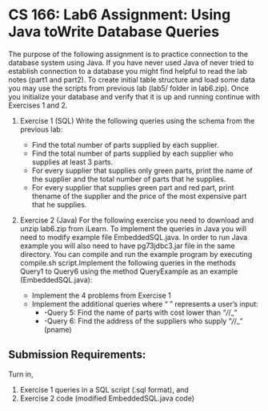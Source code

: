 # CS 166: Lab6 Assignment: Using Java toWrite Database Queries

The purpose of the following assignment is to practice connection to the
database system using Java. If you have never used Java of never tried to
establish connection to a database you might find helpful to read the lab
notes (part1 and part2).
To create initial table structure and load some data you may use the
scripts from previous lab (lab5/ folder in lab6.zip). Once you initialize your
database and verify that it is up and running continue with Exercises 1 and 2.
1. Exercise 1 (SQL)
Write the following queries using the schema from the previous lab:
   * Find the total number of parts supplied by each supplier.
   * Find the total number of parts supplied by each supplier who supplies at least 3 parts.
   * For every supplier that supplies only green parts, print the name of the supplier and the total number of parts that he supplies.
   * For every supplier that supplies green part and red part, print thename of the supplier and the price of the most expensive part that he supplies.

2. Exercise 2 (Java)
For the following exercise you need to download and unzip lab6.zip from
iLearn.
To implement the queries in Java you will need to modify example file
EmbeddedSQL.java. In order to run Java example you will also need to have pg73jdbc3.jar file in the same directory. You can compile and
run the example program by executing compile.sh script.Implement the following queries in the methods Query1 to Query6 using the method QueryExample as an example (EmbeddedSQL.java):
   * Implement the 4 problems from Exercise 1
   * Implement the additional queries where “ ” represents a user’s
input:
      * -Query 5: Find the name of parts with cost lower than “_/_/_”
      * -Query 6: Find the address of the suppliers who supply “_/_/_” (pname)

## Submission Requirements:
Turn in,
  1. Exercise 1 queries in a SQL script (.sql format), and
  2. Exercise 2 code (modified EmbeddedSQL.java code) 

